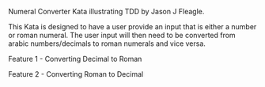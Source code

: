 Numeral Converter Kata illustrating TDD by Jason J Fleagle.

This Kata is designed to have a user provide an input that is either a number or roman numeral. 
The user input will then need to be converted from arabic numbers/decimals to roman numerals and vice versa.

Feature 1 - Converting Decimal to Roman

Feature 2 - Converting Roman to Decimal